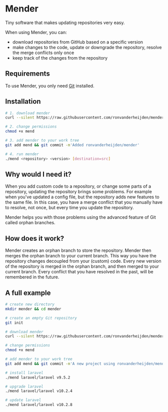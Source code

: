 # Mender
Tiny software that makes updating repositories very easy.

When using Mender, you can:
- download repositories from GitHub based on a specific version
- make changes to the code, update or downgrade the repository, resolve the merge conflicts only once
- keep track of the changes from the repository

## Requirements
To use Mender, you only need [Git](https://git-scm.com/downloads) installed.

## Installation
```sh
# 1. download mender
curl --silent https://raw.githubusercontent.com/ronvanderheijden/mender/master/mend > mend

# 2. change permissions
chmod +x mend

# 3. add mender to your work tree
git add mend && git commit -m'Added ronvanderheijden/mender'

# 4. run mender
./mend <repository> <version> [destination=src]
```

## Why would I need it?
When you add custom code to a repository, or change some parts of a repository, updating the repository brings some problems. For example when you've updated a config file, but the repository adds new features to the same file. In this case, you have a merge conflict that you manually have to resolve, not once, but every time you update the repository.

Mender helps you with those problems using the advanced feature of Git called orphan branches.

## How does it work?
Mender creates an orphan branch to store the repository. Mender then merges the orphan branch to your current branch. This way you have the repository changes decoupled from your (custom) code. Every new version of the repository is merged in the orphan branch, and then merged to your current branch. Every conflict that you have resolved in the past, will be remembered in the future.

## A full example
```sh
# create new directory
mkdir mender && cd mender

# create an empty Git repository
git init

# download mender
curl --silent https://raw.githubusercontent.com/ronvanderheijden/mender/master/mend > mend

# change permissions
chmod +x mend

# add mender to your work tree
git add mend && git commit -m'A new project using ronvanderheijden/mender'

# install laravel
./mend laravel/laravel v9.5.2

# upgrade laravel
./mend laravel/laravel v10.2.4

# update laravel
./mend laravel/laravel v10.2.8
```
